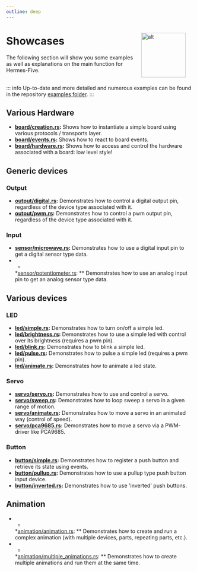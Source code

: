 ```yaml
---
outline: deep
---
```


<img class="icon" style="float:right;margin:20px;" alt="alt" src="/icons/robot-confused-outline.svg" width="120"/>

# Showcases

The following section will show you some examples as well as explanations on the main function for Hermes-Five.

<div style="clear:both"/>

::: info
Up-to-date and more detailed and numerous examples can be found in the
repository [examples folder](https://github.com/dclause/hermes-five/tree/develop/hermes-five/examples).
:::

## Various Hardware

- **[board/creation.rs](https://github.com/dclause/hermes-five/tree/0.1.0/hermes-five/examples/board/creation.rs):**
  Shows how to instantiate a simple board using various protocols / transports layer.
- **[board/events.rs](https://github.com/dclause/hermes-five/tree/0.1.0/hermes-five/examples/board/events.rs):** Shows
  how to react to board events.
- **[board/hardware.rs](https://github.com/dclause/hermes-five/tree/0.1.0/hermes-five/examples/board/hardware.rs):**
  Shows how to access and control the hardware associated with a board: low level style!

## Generic devices

### Output

- **[output/digital.rs](https://github.com/dclause/hermes-five/tree/0.1.0/hermes-five/examples/output/digital.rs):**
  Demonstrates how to control a digital output pin, regardless of the device type associated with it.
- **[output/pwm.rs](https://github.com/dclause/hermes-five/tree/0.1.0/hermes-five/examples/output/pwm.rs):**
  Demonstrates how to control a pwm output pin, regardless of the device type associated with it.

### Input

- **[sensor/microwave.rs](https://github.com/dclause/hermes-five/tree/0.1.0/hermes-five/examples/sensor/microwave.rs):**
  Demonstrates how to use a digital input pin to get a digital sensor type data.
- *
  *[sensor/potentiometer.rs](https://github.com/dclause/hermes-five/tree/0.1.0/hermes-five/examples/sensor/potentiometer.rs):
  ** Demonstrates how to use an analog input pin to get an analog sensor type data.

## Various devices

### LED

- **[led/simple.rs](https://github.com/dclause/hermes-five/tree/0.1.0/hermes-five/examples/led/simple.rs):**
  Demonstrates how to turn on/off a simple led.
- **[led/brightness.rs](https://github.com/dclause/hermes-five/tree/0.1.0/hermes-five/examples/led/brightness.rs):**
  Demonstrates how to use a simple led with control over its brightness (requires a pwm pin).
- **[led/blink.rs](https://github.com/dclause/hermes-five/tree/0.1.0/hermes-five/examples/led/blink.rs):** Demonstrates
  how to blink a simple led.
- **[led/pulse.rs](https://github.com/dclause/hermes-five/tree/0.1.0/hermes-five/examples/led/pulse.rs):** Demonstrates
  how to pulse a simple led (requires a pwm pin).
- **[led/animate.rs](https://github.com/dclause/hermes-five/tree/0.1.0/hermes-five/examples/led/animate.rs):**
  Demonstrates how to animate a led state.

### Servo

- **[servo/servo.rs](https://github.com/dclause/hermes-five/tree/0.1.0/hermes-five/examples/servo/servo.rs):**
  Demonstrates how to use and control a servo.
- **[servo/sweep.rs](https://github.com/dclause/hermes-five/tree/0.1.0/hermes-five/examples/servo/sweep.rs):**
  Demonstrates how to loop sweep a servo in a given range of motion.
- **[servo/animate.rs](https://github.com/dclause/hermes-five/tree/0.1.0/hermes-five/examples/servo/animate.rs):**
  Demonstrates how to move a servo in an animated way (control of speed).
- **[servo/pca9685.rs](https://github.com/dclause/hermes-five/tree/0.1.0/hermes-five/examples/servo/pca9685.rs):**
  Demonstrates how to move a servo via a PWM-driver like PCA9685.

### Button

- **[button/simple.rs](https://github.com/dclause/hermes-five/tree/0.1.0/hermes-five/examples/button/simple.rs):**
  Demonstrates how to register a push button and retrieve its state using events.
- **[button/pullup.rs](https://github.com/dclause/hermes-five/tree/0.1.0/hermes-five/examples/button/pullup.rs):**
  Demonstrates how to use a pullup type push button input device.
- **[button/inverted.rs](https://github.com/dclause/hermes-five/tree/0.1.0/hermes-five/examples/button/inverted.rs):**
  Demonstrates how to use 'inverted' push buttons.

## Animation

- *
  *[animation/animation.rs](https://github.com/dclause/hermes-five/tree/0.1.0/hermes-five/examples/animation/animation.rs):
  ** Demonstrates how to create and run a complex animation (with multiple devices, parts, repeating parts, etc.).
- *
  *[animation/multiple_animations.rs](https://github.com/dclause/hermes-five/tree/0.1.0/hermes-five/examples/animation/multiple_animations.rs):
  ** Demonstrates how to create multiple animations and run them at the same time.
